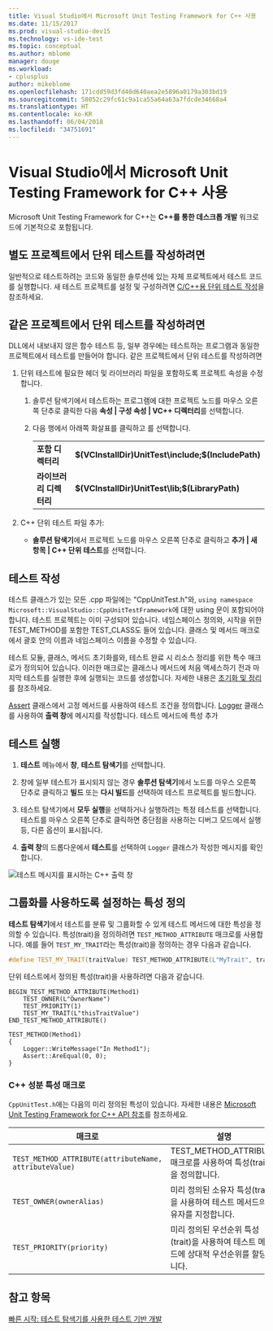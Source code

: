 ```yaml
---
title: Visual Studio에서 Microsoft Unit Testing Framework for C++ 사용
ms.date: 11/15/2017
ms.prod: visual-studio-dev15
ms.technology: vs-ide-test
ms.topic: conceptual
ms.author: mblome
manager: douge
ms.workload:
- cplusplus
author: mikeblome
ms.openlocfilehash: 171cdd59d3fd40d640aea2e5896a0179a303bd19
ms.sourcegitcommit: 58052c29fc61c9a1ca55a64a63a7fdcde34668a4
ms.translationtype: HT
ms.contentlocale: ko-KR
ms.lasthandoff: 06/04/2018
ms.locfileid: "34751691"
---
```

# <a name="use-the-microsoft-unit-testing-framework-for-c-in-visual-studio"></a>Visual Studio에서 Microsoft Unit Testing Framework for C++ 사용

Microsoft Unit Testing Framework for C++는 **C++를 통한 데스크톱 개발** 워크로드에 기본적으로 포함됩니다.

##  <a name="separate_project"></a>별도 프로젝트에서 단위 테스트를 작성하려면
일반적으로 테스트하려는 코드와 동일한 솔루션에 있는 자체 프로젝트에서 테스트 코드를 실행합니다. 새 테스트 프로젝트를 설정 및 구성하려면 [C/C++용 단위 테스트 작성](writing-unit-tests-for-c-cpp.md)을 참조하세요.

##  <a name="same_project"></a> 같은 프로젝트에서 단위 테스트를 작성하려면
DLL에서 내보내지 않은 함수 테스트 등, 일부 경우에는 테스트하는 프로그램과 동일한 프로젝트에서 테스트를 만들어야 합니다. 같은 프로젝트에서 단위 테스트를 작성하려면

1.  단위 테스트에 필요한 헤더 및 라이브러리 파일을 포함하도록 프로젝트 속성을 수정합니다.

    1.  솔루션 탐색기에서 테스트하는 프로그램에 대한 프로젝트 노드를 마우스 오른쪽 단추로 클릭한 다음 **속성 | 구성 속성 | VC++ 디렉터리**를 선택합니다.

    3.  다음 행에서 아래쪽 화살표를 클릭하고 **<Edit>** 를 선택합니다.

        |||
        |-|-|
        |**포함 디렉터리**|**$(VCInstallDir)UnitTest\include;$(IncludePath)**|
        |**라이브러리 디렉터리**|**$(VCInstallDir)UnitTest\lib;$(LibraryPath)**|

2.  C++ 단위 테스트 파일 추가:

    -   **솔루션 탐색기**에서 프로젝트 노드를 마우스 오른쪽 단추로 클릭하고 **추가 | 새 항목 | C++ 단위 테스트**를 선택합니다.

## <a name="write-the-tests"></a>테스트 작성
테스트 클래스가 있는 모든 .cpp 파일에는 "CppUnitTest.h"와, `using namespace Microsoft::VisualStudio::CppUnitTestFramework`에 대한 using 문이 포함되어야 합니다. 테스트 프로젝트는 이미 구성되어 있습니다. 네임스페이스 정의와, 시작을 위한 TEST_METHOD를 포함한 TEST_CLASS도 들어 있습니다. 클래스 및 메서드 매크로에서 괄호 안의 이름과 네임스페이스 이름을 수정할 수 있습니다.

테스트 모듈, 클래스, 메서드 초기화를와, 테스트 완료 시 리소스 정리를 위한 특수 매크로가 정의되어 있습니다. 이러한 매크로는 클래스나 메서드에 처음 액세스하기 전과 마지막 테스트를 실행한 후에 실행되는 코드를 생성합니다. 자세한 내용은 [초기화 및 정리](microsoft-visualstudio-testtools-cppunittestframework-api-reference.md#Initialize_and_cleanup)를 참조하세요.

[Assert](microsoft-visualstudio-testtools-cppunittestframework-api-reference.md#general_asserts) 클래스에서 고정 메서드를 사용하여 테스트 조건을 정의합니다. [Logger](microsoft-visualstudio-testtools-cppunittestframework-api-reference.md#logger) 클래스를 사용하여 **출력 창**에 메시지를 작성합니다. 테스트 메서드에 특성 추가

## <a name="run-the-tests"></a>테스트 실행

1.  **테스트** 메뉴에서 **창**, **테스트 탐색기**를 선택합니다.
2. 창에 일부 테스트가 표시되지 않는 경우 **솔루션 탐색기**에서 노드를 마우스 오른쪽 단추로 클릭하고 **빌드** 또는 **다시 빌드**를 선택하여 테스트 프로젝트를 빌드합니다. 

2.  테스트 탐색기에서 **모두 실행**을 선택하거나 실행하려는 특정 테스트를 선택합니다. 테스트를 마우스 오른쪽 단추로 클릭하면 중단점을 사용하는 디버그 모드에서 실행 등, 다른 옵션이 표시됩니다.
3. **출력 창**의 드롭다운에서 **테스트**를 선택하여 `Logger` 클래스가 작성한 메시지를 확인합니다.

  ![테스트 메시지를 표시하는 C++ 출력 창](media/cpp-test-output-window.png)

## <a name="define-traits-to-enable-grouping"></a>그룹화를 사용하도록 설정하는 특성 정의
**테스트 탐색기**에서 테스트를 분류 및 그룹화할 수 있게 테스트 메서드에 대한 특성을 정의할 수 있습니다. 특성(trait)을 정의하려면 `TEST_METHOD_ATTRIBUTE` 매크로를 사용합니다. 예를 들어 `TEST_MY_TRAIT`라는 특성(trait)을 정의하는 경우 다음과 같습니다.

```cpp
#define TEST_MY_TRAIT(traitValue) TEST_METHOD_ATTRIBUTE(L"MyTrait", traitValue)
```

 단위 테스트에서 정의된 특성(trait)을 사용하려면 다음과 같습니다.

```
BEGIN_TEST_METHOD_ATTRIBUTE(Method1)
    TEST_OWNER(L"OwnerName")
    TEST_PRIORITY(1)
    TEST_MY_TRAIT(L"thisTraitValue")
END_TEST_METHOD_ATTRIBUTE()

TEST_METHOD(Method1)
{
    Logger::WriteMessage("In Method1");
    Assert::AreEqual(0, 0);
}
```

### <a name="c-trait-attribute-macros"></a>C++ 성분 특성 매크로
  `CppUnitTest.h`에는 다음의 미리 정의된 특성이 있습니다. 자세한 내용은 [Microsoft Unit Testing Framework for C++ API 참조](microsoft-visualstudio-testtools-cppunittestframework-api-reference.md)를 참조하세요.

|매크로|설명|
|-----------|-----------------|
|`TEST_METHOD_ATTRIBUTE(attributeName, attributeValue)`|TEST_METHOD_ATTRIBUTE 매크로를 사용하여 특성(trait)을 정의합니다.|
|`TEST_OWNER(ownerAlias)`|미리 정의된 소유자 특성(trait)을 사용하여 테스트 메서드의 소유자를 지정합니다.|
|`TEST_PRIORITY(priority)`|미리 정의된 우선순위 특성(trait)을 사용하여 테스트 메서드에 상대적 우선순위를 할당합니다.|


## <a name="see-also"></a>참고 항목
[빠른 시작: 테스트 탐색기를 사용한 테스트 기반 개발](../test/quick-start-test-driven-development-with-test-explorer.md)

